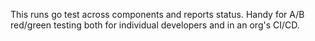 This runs go test across components and reports status.  Handy for A/B
red/green testing both for individual developers and in an org's CI/CD.
